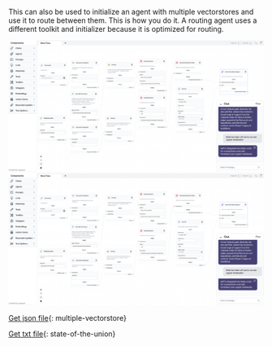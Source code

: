 This can also be used to initialize an agent with multiple vectorstores and use it to route between them. This is how you do it. A routing agent uses a different toolkit and initializer because it is optimized for routing.

![!Description](img/multiple-vectorstore.png#only-dark)
![!Description](img/multiple-vectorstore.png#only-light)

[Get json file](data/Multiple-vectorstores.json){: multiple-vectorstore}

[Get txt file](data/state_of_the_union.txt){: state-of-the-union}
